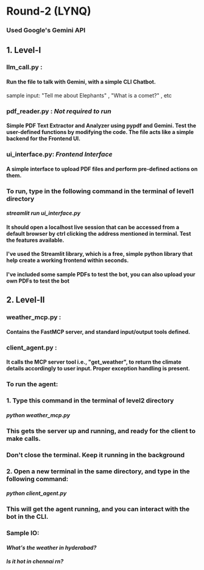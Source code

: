 # **Round-2 (LYNQ)**

### Used Google's Gemini API 

## **1. Level-I**
### llm_call.py : 
#### Run the file to talk with Gemini, with a simple CLI Chatbot. 
sample input: "Tell me about Elephants" , "What is a comet?" , etc

### pdf_reader.py : *Not required to run*
#### Simple PDF Text Extractor and Analyzer using pypdf and Gemini. Test the user-defined functions by modifying the code. The file acts like a simple backend for the Frontend UI. 

### ui_interface.py: *Frontend Interface*
#### A simple interface to upload PDF files and perform pre-defined actions on them.

### To run, type in the following command in the terminal of level1 directory
#### *streamlit run ui_interface.py*

#### It should open a localhost live session that can be accessed from a default browser by ctrl clicking the address mentioned in terminal. Test the features available.
#### I've used the Streamlit library, which is a free, simple python library that help create a working frontend within seconds. 
#### I've included some sample PDFs to test the bot, you can also upload your own PDFs to test the bot


## **2. Level-II**

### weather_mcp.py :
#### Contains the FastMCP server, and standard input/output tools defined. 

### client_agent.py : 
#### It calls the MCP server tool i.e., "get_weather", to return the climate details accordingly to user input. Proper exception handling is present. 

### To run the agent: 
### 1. Type this command in the terminal of level2 directory
#### *python weather_mcp.py*
### This gets the server up and running, and ready for the client to make calls. 
### **Don't close the terminal. Keep it running in the background**

### 2. Open a new terminal in the same directory, and type in the following command:
#### *python client_agent.py*
### This will get the agent running, and you can interact with the bot in the CLI. 

### Sample IO: 
#### *What's the weather in hyderabad?*
#### *Is it hot in chennai rn?*
